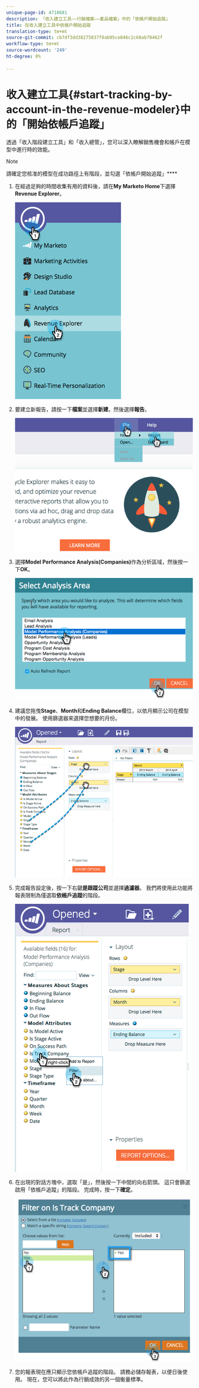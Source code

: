 ```yaml
---
unique-page-id: 4718681
description: 「收入建立工具——行銷檔案——產品檔案」中的「依帳戶開始追蹤」
title: 在收入建立工具中依帳戶開始追蹤
translation-type: tm+mt
source-git-commit: cb7df3dd38275837f8ab05ce846c2c68ab78462f
workflow-type: tm+mt
source-wordcount: '249'
ht-degree: 0%

---
```



# 收入建立工具{#start-tracking-by-account-in-the-revenue-modeler}中的「開始依帳戶追蹤」

透過「收入階段建立工具」和「收入總管」，您可以深入瞭解銷售機會和帳戶在模型中進行時的效能。

>[!NOTE]
>
>請確定您核准的模型在成功路徑上有階段，並勾選「依帳戶開始追蹤」****

1. 在經過足夠的時間收集有用的資料後，請在&#x200B;**My Marketo Home**&#x200B;下選擇&#x200B;**Revenue Explorer**。

   ![](assets/image2015-4-29-16-3a36-3a2.png)

1. 要建立新報告，請按一下&#x200B;**檔案**&#x200B;並選擇&#x200B;**新建**，然後選擇&#x200B;**報告**。

   ![](assets/image2015-4-29-16-3a38-3a44.png)

1. 選擇&#x200B;**Model Performance Analysis(Companies)**&#x200B;作為分析區域，然後按一下&#x200B;**OK**。

   ![](assets/image2015-4-29-16-3a41-3a47.png)

1. 建議您拖曳&#x200B;**Stage**、**Month**&#x200B;和&#x200B;**Ending Balance**&#x200B;欄位，以依月顯示公司在模型中的發展。 使用篩選器來選擇您想要的月份。

   ![](assets/image2015-4-29-17-3a16-3a1.png)

1. 完成報告設定後，按一下右鍵&#x200B;**是跟蹤公司**&#x200B;並選擇&#x200B;**過濾器**。 我們將使用此功能將報表限制為僅選取&#x200B;**依帳戶追蹤**&#x200B;的階段。

   ![](assets/image2015-4-29-17-3a18-3a9.png)

1. 在出現的對話方塊中，選取「是」，然後按一下中間的向右箭頭。 這只會篩選啟用「依帳戶追蹤」的階段。 完成時，按一下&#x200B;**確定**。

   ![](assets/image2015-6-9-16-3a21-3a3.png)

1. 您的報表現在應只顯示您依帳戶追蹤的階段。 請務必儲存報表，以便日後使用。 現在，您可以將此作為行銷成效的另一個衡量標準。
